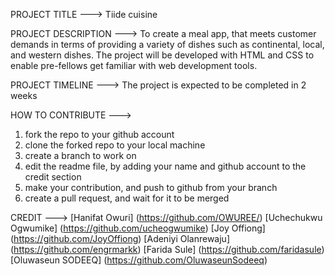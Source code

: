 PROJECT TITLE ---> Tiide cuisine

PROJECT DESCRIPTION ---> To create a meal app, that meets customer demands in terms of providing a variety of dishes such as continental, local, and western dishes.
The project will be developed with HTML and CSS to enable pre-fellows get familiar with web development tools.

PROJECT TIMELINE ---> The project is expected to be completed in 2 weeks

HOW TO CONTRIBUTE --->
1. fork the repo to your github account
2. clone the forked repo to your local machine
3. create a branch to work on
4. edit the readme file, by adding your name and github account to the credit section
5. make your contribution, and push to github from your branch
6. create a pull request, and wait for it to be merged

CREDIT --->
 [Hanifat Owuri] (https://github.com/OWUREE/)
 [Uchechukwu Ogwumike] (https://github.com/ucheogwumike)
 [Joy Offiong] (https://github.com/JoyOffiong)
 [Adeniyi Olanrewaju] (https://github.com/engrmarkk)
 [Farida Sule] (https://github.com/faridasule)
 [Oluwaseun SODEEQ] (https://github.com/OluwaseunSodeeq)
